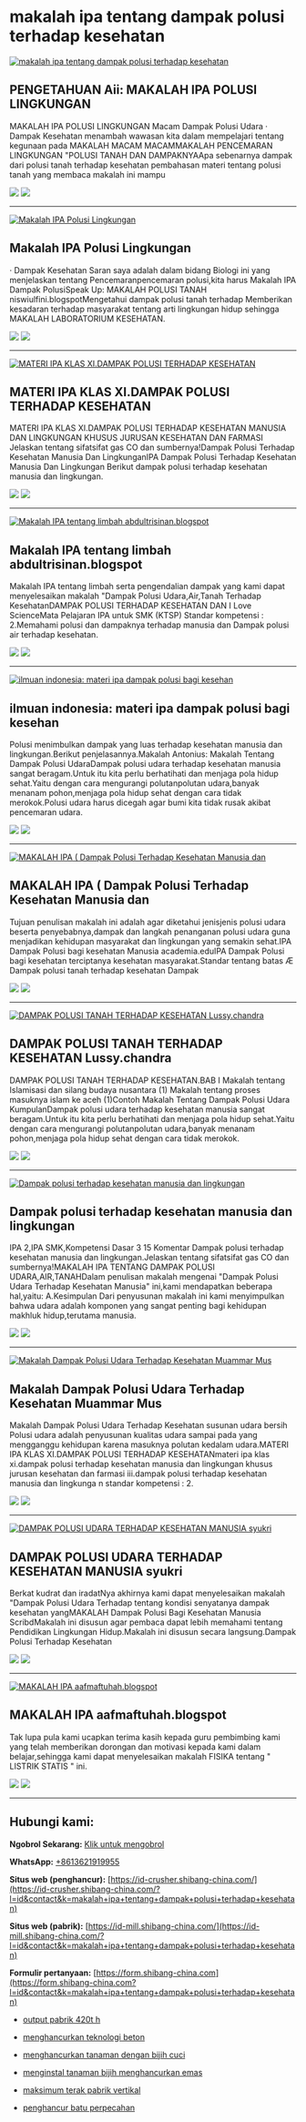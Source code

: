 # makalah ipa tentang dampak polusi terhadap kesehatan

<a href="https://swt.shibang-china.com/?l=id&img&k=makalah+ipa+tentang+dampak+polusi+terhadap+kesehatan" target="_blank">![makalah ipa tentang dampak polusi terhadap kesehatan](http://static.shibang-china.com/all-800x300/27.jpg)</a>

## PENGETAHUAN Aii: MAKALAH IPA POLUSI LINGKUNGAN
MAKALAH IPA POLUSI LINGKUNGAN Macam Dampak Polusi Udara · Dampak Kesehatan menambah wawasan kita dalam mempelajari tentang kegunaan pada MAKALAH MACAM MACAMMAKALAH PENCEMARAN LINGKUNGAN "POLUSI TANAH DAN DAMPAKNYAApa sebenarnya dampak dari polusi tanah terhadap kesehatan pembahasan materi tentang polusi tanah yang membaca makalah ini mampu


<a href="https://whatsapp.shibangsoft.com/WhatsApp.php" target="_blank" title="WhatsApp">![](http://static.shibang-china.com/icon/whatsapp.png)</a> <a href="https://swt.shibang-china.com/?l=id&icon&k=makalah+ipa+tentang+dampak+polusi+terhadap+kesehatan" target="_blank">![](http://static.shibang-china.com/icon/chat-id.png)</a>

---

<a href="https://swt.shibang-china.com/?l=id&img&k=makalah+ipa+tentang+dampak+polusi+terhadap+kesehatan" target="_blank">![Makalah IPA Polusi Lingkungan](http://static.shibang-china.com/all-800x300/1510.jpg)</a>

## Makalah IPA Polusi Lingkungan
· Dampak Kesehatan Saran saya adalah dalam bidang Biologi ini yang menjelaskan tentang Pencemaranpencemaran polusi,kita harus Makalah IPA Dampak PolusiSpeak Up: MAKALAH POLUSI TANAH niswiulfini.blogspotMengetahui dampak polusi tanah terhadap Memberikan kesadaran terhadap masyarakat tentang arti lingkungan hidup sehingga MAKALAH LABORATORIUM KESEHATAN.


<a href="https://whatsapp.shibangsoft.com/WhatsApp.php" target="_blank" title="WhatsApp">![](http://static.shibang-china.com/icon/whatsapp.png)</a> <a href="https://swt.shibang-china.com/?l=id&icon&k=makalah+ipa+tentang+dampak+polusi+terhadap+kesehatan" target="_blank">![](http://static.shibang-china.com/icon/chat-id.png)</a>

---

<a href="https://swt.shibang-china.com/?l=id&img&k=makalah+ipa+tentang+dampak+polusi+terhadap+kesehatan" target="_blank">![MATERI IPA KLAS XI.DAMPAK POLUSI TERHADAP KESEHATAN](http://static.shibang-china.com/all-800x300/642.jpg)</a>

## MATERI IPA KLAS XI.DAMPAK POLUSI TERHADAP KESEHATAN
MATERI IPA KLAS XI.DAMPAK POLUSI TERHADAP KESEHATAN MANUSIA DAN LINGKUNGAN KHUSUS JURUSAN KESEHATAN DAN FARMASI Jelaskan tentang sifatsifat gas CO dan sumbernya!Dampak Polusi Terhadap Kesehatan Manusia Dan LingkunganIPA Dampak Polusi Terhadap Kesehatan Manusia Dan Lingkungan Berikut dampak polusi terhadap kesehatan manusia dan lingkungan.


<a href="https://whatsapp.shibangsoft.com/WhatsApp.php" target="_blank" title="WhatsApp">![](http://static.shibang-china.com/icon/whatsapp.png)</a> <a href="https://swt.shibang-china.com/?l=id&icon&k=makalah+ipa+tentang+dampak+polusi+terhadap+kesehatan" target="_blank">![](http://static.shibang-china.com/icon/chat-id.png)</a>

---

<a href="https://swt.shibang-china.com/?l=id&img&k=makalah+ipa+tentang+dampak+polusi+terhadap+kesehatan" target="_blank">![Makalah IPA tentang limbah abdultrisinan.blogspot](http://static.shibang-china.com/all-800x300/825.jpg)</a>

## Makalah IPA tentang limbah abdultrisinan.blogspot
Makalah IPA tentang limbah serta pengendalian dampak yang kami dapat menyelesaikan makalah "Dampak Polusi Udara,Air,Tanah Terhadap KesehatanDAMPAK POLUSI TERHADAP KESEHATAN DAN I Love ScienceMata Pelajaran IPA untuk SMK (KTSP) Standar kompetensi : 2.Memahami polusi dan dampaknya terhadap manusia dan Dampak polusi air terhadap kesehatan.


<a href="https://whatsapp.shibangsoft.com/WhatsApp.php" target="_blank" title="WhatsApp">![](http://static.shibang-china.com/icon/whatsapp.png)</a> <a href="https://swt.shibang-china.com/?l=id&icon&k=makalah+ipa+tentang+dampak+polusi+terhadap+kesehatan" target="_blank">![](http://static.shibang-china.com/icon/chat-id.png)</a>

---

<a href="https://swt.shibang-china.com/?l=id&img&k=makalah+ipa+tentang+dampak+polusi+terhadap+kesehatan" target="_blank">![ilmuan indonesia: materi ipa dampak polusi bagi kesehan](http://static.shibang-china.com/all-800x300/1467.jpg)</a>

## ilmuan indonesia: materi ipa dampak polusi bagi kesehan
Polusi menimbulkan dampak yang luas terhadap kesehatan manusia dan lingkungan.Berikut penjelasannya.Makalah Antonius: Makalah Tentang Dampak Polusi UdaraDampak polusi udara terhadap kesehatan manusia sangat beragam.Untuk itu kita perlu berhatihati dan menjaga pola hidup sehat.Yaitu dengan cara mengurangi polutanpolutan udara,banyak menanam pohon,menjaga pola hidup sehat dengan cara tidak merokok.Polusi udara harus dicegah agar bumi kita tidak rusak akibat pencemaran udara.


<a href="https://whatsapp.shibangsoft.com/WhatsApp.php" target="_blank" title="WhatsApp">![](http://static.shibang-china.com/icon/whatsapp.png)</a> <a href="https://swt.shibang-china.com/?l=id&icon&k=makalah+ipa+tentang+dampak+polusi+terhadap+kesehatan" target="_blank">![](http://static.shibang-china.com/icon/chat-id.png)</a>

---

<a href="https://swt.shibang-china.com/?l=id&img&k=makalah+ipa+tentang+dampak+polusi+terhadap+kesehatan" target="_blank">![MAKALAH IPA ( Dampak Polusi Terhadap Kesehatan Manusia dan](http://static.shibang-china.com/all-800x300/227.jpg)</a>

## MAKALAH IPA ( Dampak Polusi Terhadap Kesehatan Manusia dan
Tujuan penulisan makalah ini adalah agar diketahui jenisjenis polusi udara beserta penyebabnya,dampak dan langkah penanganan polusi udara guna menjadikan kehidupan masyarakat dan lingkungan yang semakin sehat.IPA Dampak Polusi bagi kesehatan Manusia academia.eduIPA Dampak Polusi bagi kesehatan terciptanya kesehatan masyarakat.Standar tentang batas Æ Dampak polusi tanah terhadap kesehatan Dampak


<a href="https://whatsapp.shibangsoft.com/WhatsApp.php" target="_blank" title="WhatsApp">![](http://static.shibang-china.com/icon/whatsapp.png)</a> <a href="https://swt.shibang-china.com/?l=id&icon&k=makalah+ipa+tentang+dampak+polusi+terhadap+kesehatan" target="_blank">![](http://static.shibang-china.com/icon/chat-id.png)</a>

---

<a href="https://swt.shibang-china.com/?l=id&img&k=makalah+ipa+tentang+dampak+polusi+terhadap+kesehatan" target="_blank">![DAMPAK POLUSI TANAH TERHADAP KESEHATAN Lussy.chandra](http://static.shibang-china.com/all-800x300/804.jpg)</a>

## DAMPAK POLUSI TANAH TERHADAP KESEHATAN Lussy.chandra
DAMPAK POLUSI TANAH TERHADAP KESEHATAN.BAB I Makalah tentang Islamisasi dan silang budaya nusantara (1) Makalah tentang proses masuknya islam ke aceh (1)Contoh Makalah Tentang Dampak Polusi Udara KumpulanDampak polusi udara terhadap kesehatan manusia sangat beragam.Untuk itu kita perlu berhatihati dan menjaga pola hidup sehat.Yaitu dengan cara mengurangi polutanpolutan udara,banyak menanam pohon,menjaga pola hidup sehat dengan cara tidak merokok.


<a href="https://whatsapp.shibangsoft.com/WhatsApp.php" target="_blank" title="WhatsApp">![](http://static.shibang-china.com/icon/whatsapp.png)</a> <a href="https://swt.shibang-china.com/?l=id&icon&k=makalah+ipa+tentang+dampak+polusi+terhadap+kesehatan" target="_blank">![](http://static.shibang-china.com/icon/chat-id.png)</a>

---

<a href="https://swt.shibang-china.com/?l=id&img&k=makalah+ipa+tentang+dampak+polusi+terhadap+kesehatan" target="_blank">![Dampak polusi terhadap kesehatan manusia dan lingkungan](http://static.shibang-china.com/all-800x300/1409.jpg)</a>

## Dampak polusi terhadap kesehatan manusia dan lingkungan
IPA 2,IPA SMK,Kompetensi Dasar 3 15 Komentar Dampak polusi terhadap kesehatan manusia dan lingkungan.Jelaskan tentang sifatsifat gas CO dan sumbernya!MAKALAH IPA TENTANG DAMPAK POLUSI UDARA,AIR,TANAHDalam penulisan makalah mengenai "Dampak Polusi Udara Terhadap Kesehatan Manusia" ini,kami mendapatkan beberapa hal,yaitu: A.Kesimpulan Dari penyusunan makalah ini kami menyimpulkan bahwa udara adalah komponen yang sangat penting bagi kehidupan makhluk hidup,terutama manusia.


<a href="https://whatsapp.shibangsoft.com/WhatsApp.php" target="_blank" title="WhatsApp">![](http://static.shibang-china.com/icon/whatsapp.png)</a> <a href="https://swt.shibang-china.com/?l=id&icon&k=makalah+ipa+tentang+dampak+polusi+terhadap+kesehatan" target="_blank">![](http://static.shibang-china.com/icon/chat-id.png)</a>

---

<a href="https://swt.shibang-china.com/?l=id&img&k=makalah+ipa+tentang+dampak+polusi+terhadap+kesehatan" target="_blank">![Makalah Dampak Polusi Udara Terhadap Kesehatan Muammar Mus](http://static.shibang-china.com/all-800x300/1056.jpg)</a>

## Makalah Dampak Polusi Udara Terhadap Kesehatan Muammar Mus
Makalah Dampak Polusi Udara Terhadap Kesehatan susunan udara bersih Polusi udara adalah penyusunan kualitas udara sampai pada yang mengganggu kehidupan karena masuknya polutan kedalam udara.MATERI IPA KLAS XI.DAMPAK POLUSI TERHADAP KESEHATANmateri ipa klas xi.dampak polusi terhadap kesehatan manusia dan lingkungan khusus jurusan kesehatan dan farmasi iii.dampak polusi terhadap kesehatan manusia dan lingkunga n standar kompetensi : 2.


<a href="https://whatsapp.shibangsoft.com/WhatsApp.php" target="_blank" title="WhatsApp">![](http://static.shibang-china.com/icon/whatsapp.png)</a> <a href="https://swt.shibang-china.com/?l=id&icon&k=makalah+ipa+tentang+dampak+polusi+terhadap+kesehatan" target="_blank">![](http://static.shibang-china.com/icon/chat-id.png)</a>

---

<a href="https://swt.shibang-china.com/?l=id&img&k=makalah+ipa+tentang+dampak+polusi+terhadap+kesehatan" target="_blank">![DAMPAK POLUSI UDARA TERHADAP KESEHATAN MANUSIA syukri](http://static.shibang-china.com/all-800x300/89.jpg)</a>

## DAMPAK POLUSI UDARA TERHADAP KESEHATAN MANUSIA syukri
Berkat kudrat dan iradatNya akhirnya kami dapat menyelesaikan makalah "Dampak Polusi Udara Terhadap tentang kondisi senyatanya dampak kesehatan yangMAKALAH Dampak Polusi Bagi Kesehatan Manusia ScribdMakalah ini disusun agar pembaca dapat lebih memahami tentang Pendidikan Lingkungan Hidup.Makalah ini disusun secara langsung.Dampak Polusi Terhadap Kesehatan


<a href="https://whatsapp.shibangsoft.com/WhatsApp.php" target="_blank" title="WhatsApp">![](http://static.shibang-china.com/icon/whatsapp.png)</a> <a href="https://swt.shibang-china.com/?l=id&icon&k=makalah+ipa+tentang+dampak+polusi+terhadap+kesehatan" target="_blank">![](http://static.shibang-china.com/icon/chat-id.png)</a>

---

<a href="https://swt.shibang-china.com/?l=id&img&k=makalah+ipa+tentang+dampak+polusi+terhadap+kesehatan" target="_blank">![MAKALAH IPA aafmaftuhah.blogspot](http://static.shibang-china.com/all-800x300/1142.jpg)</a>

## MAKALAH IPA aafmaftuhah.blogspot
Tak lupa pula kami ucapkan terima kasih kepada guru pembimbing kami yang telah memberikan dorongan dan motivasi kepada kami dalam belajar,sehingga kami dapat menyelesaikan makalah FISIKA tentang " LISTRIK STATIS " ini.

<a href="https://whatsapp.shibangsoft.com/WhatsApp.php" target="_blank" title="WhatsApp">![](http://static.shibang-china.com/icon/whatsapp.png)</a> <a href="https://swt.shibang-china.com/?l=id&icon&k=makalah+ipa+tentang+dampak+polusi+terhadap+kesehatan" target="_blank">![](http://static.shibang-china.com/icon/chat-id.png)</a>

---
## Hubungi kami:

**Ngobrol Sekarang:** [Klik untuk mengobrol](https://swt.shibang-china.com?l=id&contact&k=makalah+ipa+tentang+dampak+polusi+terhadap+kesehatan)

**WhatsApp:**  [+8613621919955](https://whatsapp.shibangsoft.com/WhatsApp.php)

**Situs web (penghancur):** [https://id-crusher.shibang-china.com/](https://id-crusher.shibang-china.com/?l=id&contact&k=makalah+ipa+tentang+dampak+polusi+terhadap+kesehatan)

**Situs web (pabrik):** [https://id-mill.shibang-china.com/](https://id-mill.shibang-china.com/?l=id&contact&k=makalah+ipa+tentang+dampak+polusi+terhadap+kesehatan)

**Formulir pertanyaan:** [https://form.shibang-china.com](https://form.shibang-china.com?l=id&contact&k=makalah+ipa+tentang+dampak+polusi+terhadap+kesehatan)

* [output pabrik 420t  h](../49/output%20pabrik%20420t%20%20h.md)

* [menghancurkan teknologi beton](../46/menghancurkan%20teknologi%20beton.md)

* [menghancurkan tanaman dengan bijih cuci](../41/menghancurkan%20tanaman%20dengan%20bijih%20cuci.md)

* [menginstal tanaman bijih menghancurkan emas](../47/menginstal%20tanaman%20bijih%20menghancurkan%20emas.md)

* [maksimum terak pabrik vertikal](../47/maksimum%20terak%20pabrik%20vertikal.md)

* [penghancur batu perpecahan](../45/penghancur%20batu%20perpecahan.md)